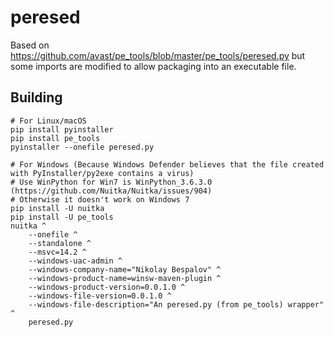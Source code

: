 # peresed

Based on https://github.com/avast/pe_tools/blob/master/pe_tools/peresed.py but some imports are modified to allow packaging into an executable file.

## Building
    # For Linux/macOS
    pip install pyinstaller
    pip install pe_tools
    pyinstaller --onefile peresed.py

    # For Windows (Because Windows Defender believes that the file created with PyInstaller/py2exe contains a virus)
    # Use WinPython for Win7 is WinPython_3.6.3.0 (https://github.com/Nuitka/Nuitka/issues/904)
    # Otherwise it doesn't work on Windows 7
    pip install -U nuitka
    pip install -U pe_tools
    nuitka ^
        --onefile ^
        --standalone ^
        --msvc=14.2 ^
        --windows-uac-admin ^
        --windows-company-name="Nikolay Bespalov" ^
        --windows-product-name=winsw-maven-plugin ^
        --windows-product-version=0.0.1.0 ^
        --windows-file-version=0.0.1.0 ^
        --windows-file-description="An peresed.py (from pe_tools) wrapper" ^
        peresed.py


